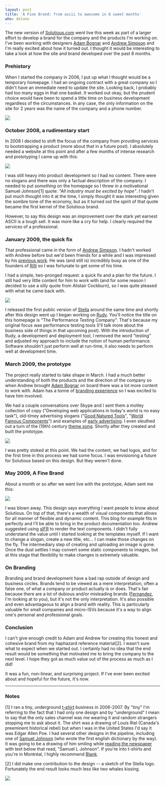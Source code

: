 ```yaml
---
layout: post
title: 'A Fine Brand: from ascii to awesome in 8 sweet months'
who: delano
---
```


The new version of [Solutious.com](http://solutious.com/) went live this week as part of a larger effort to develop a brand for the company and the products I'm working on. I've been working with designers [Adam Bognar](http://www.adambognar.com/) and [Andrew Simpson](http://andrewsimpsondesign.com/) and I'm really excited about how it turned out. I thought it would be interesting to take a look at how the site and brand developed over the past 8 months. 

### Prehistory

When I started the company in 2006, I put up what I thought would be a temporary homepage. I had an ongoing contract with a great company so I didn't have an immediate need to update the site. Looking back, I probably had too many eggs in that one basket. It worked out okay, but the prudent choice would have been to spend a little time on business development regardless of the circumstances. In any case, the only information on the site for 2 years was the name of the company and a phone number.

<a class="graphic" href="http://farm4.static.flickr.com/3014/3531968415_c1716cef10.jpg"><img src="http://farm4.static.flickr.com/3014/3531968415_c1716cef10_m.jpg" border="0" /></a>


### October 2008, a rudimentary start

In 2008 I decided to shift the focus of the company from providing services to bootstrapping a product (more about that in a future post). I absolutely needed a website at this point and after a few months of intense research and prototyping I came up with this: 

<a class="graphic" href="http://farm3.static.flickr.com/2466/3532525486_e41a1930e2_o.png"><img src="http://farm3.static.flickr.com/2466/3532525486_dca088dbdd_m.jpg" border="0" /></a>

I was still heavy into product development so I had no content. There were no slogans and there was only a factual description of the company. I needed to put *something* on the homepage so I threw in a motivational Samuel Johnson\[1\] quote: *"All industry must be excited by hope"*. I hadn't put much thought into it at the time, I simply thought it was interesting given the sombre tone of the economy, but as it turned out the spirit of that quote became the first kernel of the Solutious brand.

However, to say this design was an improvement over the stark yet earnest ASCII is a tough sell. It was more like a cry for help. I clearly required the services of a professional.


### January 2009, the quick fix

That professional came in the form of [Andrew Simpson](http://andrewsimpsondesign.com/). I hadn't worked with Andrew before but we'd been friends for a while and I was impressed by his [previous work](http://andrewsimpsondesign.com/web/). He was (and still is) incredibly busy as one of the founders of [Rilli](http://rilli.com/) so I was fortunate to get some of his time. 

I had a simple, two-pronged request: a quick fix and a plan for the future. I still had very little content for him to work with (and for some reason I decided to use a silly quote from Alistair Cockburn), so I was quite pleased with what he came back with.

<a class="graphic" href="http://farm3.static.flickr.com/2448/3531715509_e8df15a3fc_o.png"><img src="http://farm3.static.flickr.com/2448/3531715509_954b63053e_m.jpg" border="0" /></a>

I released the first public version of [Stella](http://solutious.com/products/stella/) around the same time and shortly after this design went up I began working on [Rudy](http://solutious.com/products/rudy/). You'll notice the title on this homepage is "The Performance Testing Company". That's because my original focus was performance testing tools (I'll talk more about the business side of things in that upcoming post). With the introduction of Rudy, a development and deployment tool, I removed the word "testing" and adjusted my approach to include the notion of human performance. Software shouldn't just perform well at run-time, it also needs to perform well at development time. 


### March 2009, the prototype

The project really started to take shape in March. I had a much better understanding of both the products and the direction of the company so when Andrew brought [Adam Bognar](http://www.adambognar.com/) on board there was a lot more content to work with. Adam has a tonne of [branding experience](http://www.adambognar.com/brand/) so I was excited to have him involved. 

We had a couple conversations over Skype and I sent them a motley collection of copy ("Developing web applications in today's world is no easy task"), old-timey advertising slogans ("[Good Natured Tools](http://www.hyperkitten.com/pics/tools/ads/kk2.jpg)", "[World Famous Components](http://www.flickr.com/photos/joan_thewlis/2623269403/in/set-72157605179833653/)") and examples of [early advertising](http://www.flickr.com/groups/earlyadvertising/pool/). I even sleuthed out a turn of the (19th) century [theme song](/media/solutious-theme-barrel-house-annie.mp3). Shortly after they created and built the prototype.

<a class="graphic" href="http://farm4.static.flickr.com/3391/3532525628_8c734f7ff6_o.png"><img src="http://farm4.static.flickr.com/3391/3532525628_0c81e2a967_m.jpg" border="0" /></a>

I was pretty stoked at this point. We had the content, we had logos, and for the first time in this process we had some focus. I was envisioning a future for Solutious based on this design. But they weren't done. 


### May 2009, A Fine Brand

About a month or so after we went live with the prototype, Adam sent me this:

<a class="graphic" href="http://farm3.static.flickr.com/2288/3532525830_9611b7ece5_o.png"><img src="http://farm3.static.flickr.com/2288/3532525830_ec2dfdedab.jpg?v=1242357903" border="0" /></a>

I was blown away. This design says everything I want people to know about Solutious. On top of that, there's a wealth of visual components that allows for all manner of flexible and dynamic content. This blog for example fits in perfectly and I'll be able to bring in the product documentation too. Andrew suggested using [sIFR](http://wiki.novemberborn.net/sifr3/) to render the text components. I didn't fully understand the value until I started looking at the templates myself. If I want to change a slogan, create a new title, etc... I can make those changes on the fly. The intermediary step of creating and uploading an image is gone. Once the dust settles I may convert some static components to images, but at this stage that flexibility to make changes is extremely valuable.


### On Branding

Branding and brand development have a bad rap outside of design and business circles. Brands tend to be viewed as a mere interpretation, often a false one, of what a company or product actually is or does. That's fair because there are a lot of dubious and/or misleading brands ([Fernandez](http://www.fernandes-softdrinks.com/), I'm looking at to you), but it's not the only interpretation. It's also possible and even advantageous to align a brand with reality. This is particularly valuable for small companies and micro-ISVs because it's a way to align one's personal and professional goals.


### Conclusion

I can't give enough credit to Adam and Andrew for creating this honest and cohesive brand from my haphazard reference material\[2\]. I wasn't sure what to expect when we started out. I certainly had no idea that the end result would be something that motivated me to bring the company to the next level. I hope they got as much value out of the process as much as I did!

It was a fun, non-linear, and surprising project. If I've ever been excited about and hopeful for the future, it's now.

---


### Notes

\[1\] I ran a tiny, underground [t-shirt](http://goldensword.ca/t-shirts/) business in 2006-2007. By "tiny" I'm referring to the fact that I had only one design and by "underground" I mean to say that the only sales channel was me wearing it and random strangers stopping me to ask about it. The shirt was a drawing of Louis Riel (Canada's preeminent historical rebel) but when I was in the United States I'd say it was Edgar Allen Poe. I had several other designs in the pipeline, including one of [Samuel Johnson](http://en.wikipedia.org/wiki/Samuel_Johnson) (who wrote the first english dictionary by the way). It was going to be a drawing of him smiling while [reading the newspaper](http://www.1902encyclopedia.com/J/JOH/samuel-johnson-reynolds.jpg) with text below that read, "Samuel L Johnson". If you're into t-shirts and you're in Montréal, I highly recommend [Blank](http://www.portezblank.com/).

\[2\] I did make one contribution to the design -- a sketch of the Stella logo. Fortunately the end result looks much less like two whales kissing.

<img class="graphic" src="http://farm4.static.flickr.com/3638/3532844239_56b44c631a_s.jpg">


